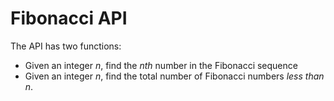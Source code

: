 # Fibonacci API

The API has two functions:

* Given an integer _n_, find the _nth_ number in the Fibonacci sequence
* Given an integer _n_, find the total number of Fibonacci numbers _less than n_.
